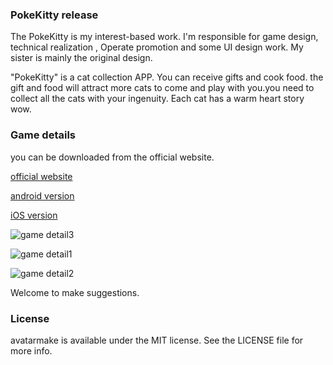 ### PokeKitty release

The PokeKitty is my interest-based work. I'm responsible for game design, technical realization , Operate promotion and some UI design work. My sister is mainly the original design.

"PokeKitty" is a cat collection APP. You can receive  gifts and cook food. the gift and food will attract more cats to come and play with you.you need to collect all the cats with your ingenuity. Each cat has a warm heart story wow.


### Game details

you can be downloaded from the official website.

[official website](https://51ihere.com)

[android version](http://pa7nrbkqb.bkt.clouddn.com/mengbu_v4.1.apk)

[iOS version](https://itunes.apple.com/cn/app/%E8%90%8C%E5%B8%83%E7%8C%AB%E5%92%AA/id1364404442?mt=8)

![game detail3](https://oscimg.oschina.net/oscnet/004186fe971ce8373509e05551721c11b66.jpg)

![game detail1](https://oscimg.oschina.net/oscnet/c714d24429097ad88cc38d135b004763ccf.jpg)

![game detail2](https://oscimg.oschina.net/oscnet/e5ca761a93ea54609f74dd79e3e06572a3b.jpg)

Welcome to make suggestions.

### License

avatarmake is available under the MIT license. See the LICENSE file for more info.
